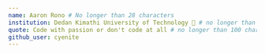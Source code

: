 ```yaml
---
name: Aaron Rono # No longer than 28 characters
institution: Dedan Kimathi University of Technology 🚩 # no longer than 58 characters
quote: Code with passion or don't code at all # no longer than 100 characters, avoid using quotes(") to guarantee the format remains the same.
github_user: cyenite
---
```

